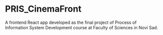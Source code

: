 # PRIS_CinemaFront

A frontend React app developed as the final project of Process of Information System Development course at Faculty of Sciences in Novi Sad.